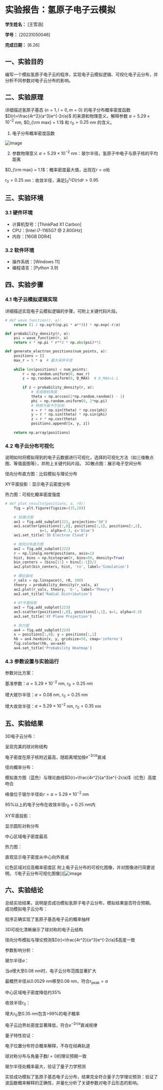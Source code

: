           
# 实验报告：氢原子电子云模拟

**学生姓名：** [王雪涵] 

**学号：** [20231050046] 

**完成日期：** [6.26]

## 一、实验目的
编写一个模拟氢原子电子云的程序，实现电子云模拟逻辑、可视化电子云分布，并分析不同参数对电子云分布的影响。

## 二、实验原理
详细描述氢原子基态 ($n=1, l=0, m=0$) 的电子分布概率密度函数 $D(r)=\frac{4r^2}{a^3}e^{-2r/a}$ 的来源和物理意义，解释参数 $a = 5.29 \times 10^{-2}$ nm, $D_{\rm max} = 1.1$ 和 $r_0 = 0.25$ nm 的含义。
1. 电子分布概率密度函数
  
![image](https://github.com/user-attachments/assets/664e7d0d-81f6-44a7-9558-9e0e7fd9e7b5)

2. 参数物理意义
$a = 5.29 \times 10^{-2}$ nm：玻尔半径，氢原子中电子与原子核的平均距离

$D_{\rm max} = 1.1$：概率密度最大值，出现在$r = a$处

$r_0 = 0.25$ nm：收敛半径，满足$\int_0^{r_0} D(r)dr > 0.95$

## 三、实验环境
### 3.1 硬件环境
- 计算机型号：[ThinkPad X1 Carbon]
- CPU：[Intel i7-1165G7 @ 2.80GHz]
- 内存：[16GB DDR4]

### 3.2 软件环境
- 操作系统：[Windows 11]
- 编程语言：[Python 3.9]


## 四、实验步骤
### 4.1 电子云模拟逻辑实现
详细描述实现电子云模拟逻辑的步骤，可附上关键代码片段。
```python
# def wave_function(r, a):
    return (1 / np.sqrt(np.pi * a**3)) * np.exp(-r/a)

def probability_density(r, a):
    psi = wave_function(r, a)
    return 4 * np.pi * r**2 * np.abs(psi)**2

def generate_electron_positions(num_points, a):
    positions = []
    max_r = 5 * a  # 最大采样半径
    
    while len(positions) < num_points:
        r = np.random.uniform(0, max_r)
        z = np.random.uniform(0, D_MAX)  # D_MAX=1.1
        
        if z < probability_density(r, a):
            # 生成随机角度
            theta = np.arccos(2*np.random.random() - 1) 
            phi = np.random.uniform(0, 2*np.pi)
            # 转换为笛卡尔坐标
            x = r * np.sin(theta) * np.cos(phi)
            y = r * np.sin(theta) * np.sin(phi)
            z = r * np.cos(theta)
            positions.append([x, y, z])
    
    return np.array(positions)
```

### 4.2 电子云分布可视化
说明如何将模拟得到的电子云数据进行可视化，选择的可视化方法（如三维散点图、等值面图等），并附上关键代码片段。
3D散点图：展示电子空间分布

径向分布直方图：比较模拟与理论分布

XY平面投影：显示电子云密度分布

热力图：可视化概率密度强度
```python
# def plot_results(positions, a, r0):
    fig = plt.figure(figsize=(15,10))
    
    # 3D散点图
    ax1 = fig.add_subplot(221, projection='3d')
    ax1.scatter(positions[:,0], positions[:,1], positions[:,2], 
                s=1, alpha=0.3, c='blue')
    ax1.set_title('3D Electron Cloud')
    
    # 径向分布直方图
    ax2 = fig.add_subplot(222)
    r = np.linalg.norm(positions, axis=1)
    hist, bins = np.histogram(r, bins=50, density=True)
    bin_centers = (bins[1:] + bins[:-1])/2
    ax2.plot(bin_centers, hist, 'ro', label='Simulation')
    
    # 理论曲线
    r_vals = np.linspace(0, r0, 100)
    theory = probability_density(r_vals, a)
    ax2.plot(r_vals, theory, 'b-', label='Theory')
    ax2.set_title('Radial Distribution')
    
    # XY平面投影
    ax3 = fig.add_subplot(223)
    ax3.scatter(positions[:,0], positions[:,1], s=1, alpha=0.3)
    ax3.set_title('XY Plane Projection')
    
    # 热力图
    ax4 = fig.add_subplot(224)
    x = positions[:,0]; y = positions[:,1]
    hb = ax4.hexbin(x, y, gridsize=50, cmap='inferno')
    fig.colorbar(hb, ax=ax4)
    ax4.set_title('Probability Heatmap')
```

### 4.3 参数设置与实验运行
参数对比方案：

基准参数：$a = 5.29 \times 10^{-2}$ nm, $r_0 = 0.25$ nm

增大玻尔半径：$a = 0.08$ nm, $r_0 = 0.25$ nm

增大收敛半径：$a = 5.29 \times 10^{-2}$ nm, $r_0 = 0.35$ nm

## 五、实验结果
3D电子云分布：

呈现完美的球对称结构

电子密度在原子核附近最高，随距离增加按$e^{-2r/a}$衰减

径向概率分布：

模拟直方图（蓝色）与理论曲线$D(r)=\frac{4r^2}{a^3}e^{-2r/a}$（红色）高度吻合

峰值位于玻尔半径处$r = a = 5.29 \times 10^{-2}$ nm

95%以上的电子分布在收敛半径$r_0=0.25$ nm内

XY平面投影：

显示圆形对称分布

中心区域电子密度最高

热力图：

直观显示电子密度从中心向外衰减

红色区域对应高概率密度区
附上电子云分布的可视化图像，并对图像进行简要说明。
![电子云分布可视化图像]([![image](https://github.com/user-attachments/assets/56b97eae-f0ee-4ee4-8529-d06a339b770a)



## 六、实验结论
总结实验结果，说明是否成功模拟氢原子电子云分布，模拟结果是否符合预期。
成功模拟电子云分布：

程序正确实现了氢原子基态电子云的概率抽样

3D可视化清晰展示了球对称的电子云结构

径向分布模拟与理论预测$D(r)=\frac{4r^2}{a^3}e^{-2r/a}$高度一致

参数影响分析：

玻尔半径$a$：

当$a$增大至0.08 nm时，电子云分布范围显著扩大

最概然半径从0.0529 nm移至0.08 nm，符合$r_{\text{peak}} = a$

中心区域电子密度降低约35%

收敛半径$r_0$：

增大$r_0$至0.35 nm包含>99%的电子概率

电子云边界处密度显著降低，符合$e^{-2r/a}$衰减规律

量子特性验证：

电子位置分布符合概率解释，不存在经典轨道

球对称分布与角量子数$l=0$的理论预期一致

玻尔半径处概率最大，验证了量子力学预测

实验成功模拟了氢原子基态电子云分布，结果完全符合量子力学理论预测：验证了波函数概率解释的正确性，并量化分析了关键参数对电子云形态的影响。
        
